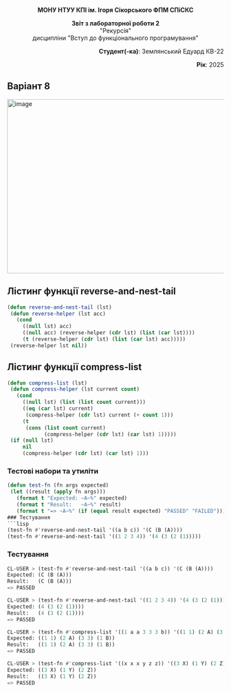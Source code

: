  <p align="center"><b>МОНУ НТУУ КПІ ім. Ігоря Сікорського ФПМ СПіСКС</b></p>
 <p align="center">
 <b>Звіт з лабораторної роботи 2</b><br/>
 "Рекурсія"<br/>
 дисципліни "Вступ до функціонального програмування"
 </p>
 <p align="right"><b>Студент(-ка)</b>: Землянський Едуард КВ-22</p>
 <p align="right"><b>Рік</b>: 2025</p>

## Варіант 8

<img width="798" height="404" alt="image" src="https://github.com/user-attachments/assets/7049478b-04e3-4198-9583-1a7a3bb32387" />

 ## Лістинг функції reverse-and-nest-tail
 ```lisp
(defun reverse-and-nest-tail (lst)
  (defun reverse-helper (lst acc)
    (cond
      ((null lst) acc)
      ((null acc) (reverse-helper (cdr lst) (list (car lst))))
      (t (reverse-helper (cdr lst) (list (car lst) acc)))))
  (reverse-helper lst nil))
 ```
 
 ## Лістинг функції compress-list
 ```lisp
(defun compress-list (lst)
  (defun compress-helper (lst current count)
    (cond
      ((null lst) (list (list count current)))
      ((eq (car lst) current)
       (compress-helper (cdr lst) current (+ count 1)))
      (t
       (cons (list count current)
             (compress-helper (cdr lst) (car lst) 1)))))
  (if (null lst)
      nil
      (compress-helper (cdr lst) (car lst) 1)))
 ```

### Тестові набори та утиліти
 ```lisp
 (defun test-fn (fn args expected)
  (let ((result (apply fn args)))
    (format t "Expected: ~A~%" expected)
    (format t "Result:   ~A~%" result)
    (format t "=> ~A~%" (if (equal result expected) "PASSED" "FAILED"))))```
 ### Тестування
```lisp
(test-fn #'reverse-and-nest-tail '((a b c)) '(C (B (A))))
(test-fn #'reverse-and-nest-tail '((1 2 3 4)) '(4 (3 (2 (1)))))
 ```

 ### Тестування
 ```lisp
CL-USER > (test-fn #'reverse-and-nest-tail '((a b c)) '(C (B (A))))
Expected: (C (B (A)))
Result:   (C (B (A)))
=> PASSED

CL-USER > (test-fn #'reverse-and-nest-tail '((1 2 3 4)) '(4 (3 (2 (1)))))
Expected: (4 (3 (2 (1))))
Result:   (4 (3 (2 (1))))
=> PASSED

CL-USER > (test-fn #'compress-list '((1 a a 3 3 3 b)) '((1 1) (2 A) (3 3) (1 B)))
Expected: ((1 1) (2 A) (3 3) (1 B))
Result:   ((1 1) (2 A) (3 3) (1 B))
=> PASSED

CL-USER > (test-fn #'compress-list '((x x x y z z)) '((3 X) (1 Y) (2 Z)))
Expected: ((3 X) (1 Y) (2 Z))
Result:   ((3 X) (1 Y) (2 Z))
=> PASSED
 ```

